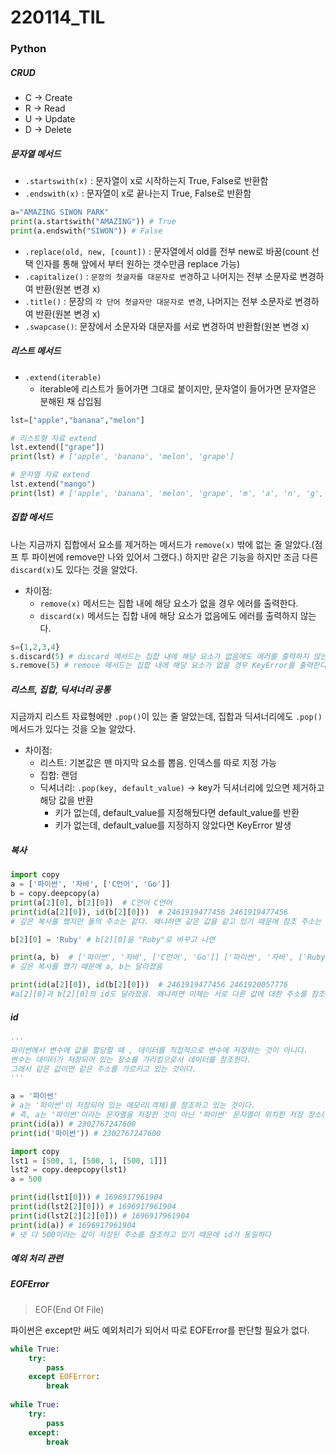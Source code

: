 # 220114_TIL

### Python

##### CRUD

- C -> Create
- R -> Read
- U -> Update
- D -> Delete



##### 문자열 메서드

- `.startswith(x)` : 문자열이 x로 시작하는지 True, False로 반환함
- `.endswith(x)` : 문자열이 x로 끝나는지 True, False로 반환함

```python
a="AMAZING SIWON PARK"
print(a.startswith("AMAZING")) # True
print(a.endswith("SIWON")) # False
```

- `.replace(old, new, [count])` : 문자열에서 old를 전부 new로 바꿈(count 선택 인자를 통해 앞에서 부터 원하는 갯수만큼 replace 가능)
- `.capitalize()` : `문장의 첫글자를 대문자로 변경`하고 나머지는 전부 소문자로 변경하여 반환(원본 변경 x)
- `.title()` : 문장의 `각 단어 첫글자만 대문자로 변경`, 나머지는 전부 소문자로 변경하여 반환(원본 변경 x)
- `.swapcase()`: 문장에서 소문자와 대문자를 서로 변경하여 반환함(원본 변경 x)



##### 리스트 메서드

- `.extend(iterable)`
  - iterable에 리스트가 들어가면 그대로 붙이지만, 문자열이 들어가면 문자열은 분해된 채 삽입됨

```python
lst=["apple","banana","melon"]

# 리스트형 자료 extend
lst.extend(["grape"])
print(lst) # ['apple', 'banana', 'melon', 'grape']

# 문자열 자료 extend
lst.extend("mango")
print(lst) # ['apple', 'banana', 'melon', 'grape', 'm', 'a', 'n', 'g', 'o']
```



##### 집합 메서드

나는 지금까지 집합에서 요소를 제거하는 메서드가 `remove(x)` 밖에 없는 줄 알았다.(점프 투 파이썬에 remove만 나와 있어서 그랬다.) 하지만 같은 기능을 하지만 조금 다른`discard(x)`도 있다는 것을 알았다.

- 차이점:
  - `remove(x)` 메서드는 집합 내에 해당 요소가 없을 경우 에러를 출력한다.
  - `discard(x)` 메서드는 집합 내에 해당 요소가 없음에도 에러를 출력하지 않는다.

```python
s={1,2,3,4}
s.discard(5) # discard 메서드는 집합 내에 해당 요소가 없음에도 에러를 출력하지 않는다.
s.remove(5) # remove 메서드는 집합 내에 해당 요소가 없을 경우 KeyError를 출력한다.
```



##### 리스트, 집합, 딕셔너리 공통

지금까지 리스트 자료형에만 `.pop()`이 있는 줄 알았는데, 집합과 딕셔너리에도 `.pop()` 메서드가 있다는 것을 오늘 알았다.

- 차이점:
  - 리스트: 기본값은 맨 마지막 요소를 뽑음. 인덱스를 따로 지정 가능
  - 집합: 랜덤
  - 딕셔너리: `.pop(key, default_value)` -> key가 딕셔너리에 있으면 제거하고 해당 값을 반환
    - 키가 없는데, default_value를 지정해뒀다면 default_value를 반환
    - 키가 없는데, default_value를 지정하지 않았다면 KeyError 발생



##### 복사

```python
import copy
a = ['파이썬', '자바', ['C언어', 'Go']]
b = copy.deepcopy(a)
print(a[2][0], b[2][0])  # C언어 C언어
print(id(a[2][0]), id(b[2][0]))  # 2461919477456 2461919477456
# 깊은 복사를 했지만 둘의 주소는 같다. 왜냐하면 같은 값을 같고 있기 때문에 참조 주소는 현재 같기 때문이다.

b[2][0] = 'Ruby' # b[2][0]을 "Ruby"로 바꾸고 나면

print(a, b)  # ['파이썬', '자바', ['C언어', 'Go']] ['파이썬', '자바', ['Ruby', 'Go']]
# 깊은 복사를 했기 때문에 a, b는 달라졌음

print(id(a[2][0]), id(b[2][0]))  # 2461919477456 2461920057776
#a[2][0]과 b[2][0]의 id도 달라졌음. 왜냐하면 이제는 서로 다른 값에 대한 주소를 참조하고 있기 때문임
```



##### id

```python
'''
파이썬에서 변수에 값을 할당할 때 , 데이터를 직접적으로 변수에 저장하는 것이 아니다.
변수는 데이터가 저장되어 있는 장소를 가리킴으로서 데이터를 참조한다.
그래서 같은 값이면 같은 주소를 가르키고 있는 것이다.
'''

a = '파이썬'
# a는 '파이썬'이 저장되어 있는 메모리(객체)를 참조하고 있는 것이다.
# 즉, a는 '파이썬'이라는 문자열을 저장한 것이 아닌 '파이썬' 문자열이 위치한 저장 장소(주소)를 가리키고 있다. 
print(id(a)) # 2302767247600
print(id('파이썬')) # 2302767247600

import copy
lst1 = [500, 1, [500, 1, [500, 1]]]
lst2 = copy.deepcopy(lst1)
a = 500

print(id(lst1[0])) # 1696917961904
print(id(lst2[2][0])) # 1696917961904
print(id(lst2[2][2][0])) # 1696917961904
print(id(a)) # 1696917961904
# 넷 다 500이라는 값이 저장된 주소를 참조하고 있기 때문에 id가 동일하다
```



##### 예외 처리 관련

##### EOFError

> EOF(End Of File)

파이썬은 except만 써도 예외처리가 되어서 따로 EOFError를 판단할 필요가 없다.

```python
while True:
    try:
        pass
    except EOFError:
        break
        
while True:
    try:
        pass
    except:
        break        
```

